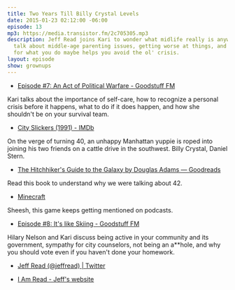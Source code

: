 ```yaml
---
title: Two Years Till Billy Crystal Levels
date: 2015-01-23 02:12:00 -06:00
episode: 13
mp3: https://media.transistor.fm/2c705305.mp3
description: Jeff Read joins Kari to wonder what midlife really is anyway, and to
  talk about middle-age parenting issues, getting worse at things, and how passion
  for what you do maybe helps you avoid the ol' crisis.
layout: episode
show: grownups
---
```


* [Episode #7: An Act of Political Warfare - Goodstuff FM][1]

Kari talks about the importance of self-care, how to recognize a personal crisis before it happens, what to do if it does happen, and how she shouldn't be on your survival team.

* [City Slickers (1991) - IMDb][2]

On the verge of turning 40, an unhappy Manhattan yuppie is roped into joining his two friends on a cattle drive in the southwest. Billy Crystal, Daniel Stern.

* [The Hitchhiker's Guide to the Galaxy by Douglas Adams — Goodreads][3]

Read this book to understand why we were talking about 42.

* [Minecraft][4]

Sheesh, this game keeps getting mentioned on podcasts.

* [Episode #8: It's like Skiing - Goodstuff FM][5]

Hilary Nelson and Kari discuss being active in your community and its government, sympathy for city counselors, not being an a**hole, and why you should vote even if you haven't done your homework.

* [Jeff Read (@jeffread) | Twitter][6]

* [I Am Read - Jeff's website][7]

[1]: http://goodstuff.fm/grownups/7
[2]: http://www.imdb.com/title/tt0101587/
[3]: http://www.goodreads.com/book/show/11.The_Hitchhiker_s_Guide_to_the_Galaxy
[4]: https://minecraft.net/
[5]: http://goodstuff.fm/grownups/8
[6]: https://twitter.com/jeffread
[7]: http://iamread.com/
